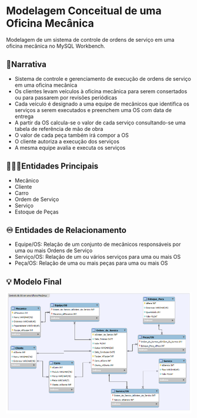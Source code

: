 # Modelagem Conceitual de uma Oficina Mecânica
Modelagem de um sistema de controle de ordens de serviço em uma oficina mecânica no MySQL Workbench.

## 📝Narrativa
- Sistema de controle e gerenciamento de execução de ordens de serviço em uma oficina mecânica
- Os clientes levam veículos à oficina mecânica para serem consertados ou para passarem por revisões periódicas
- Cada veículo é designado a uma equipe de mecânicos que identifica os serviços a serem executados e preenchem uma OS com data de entrega
- A partir da OS calcula-se o valor de cada serviço consultando-se uma tabela de referência de mão de obra
- O valor de cada peça também irá compor a OS
- O cliente autoriza a execução dos serviços
- A mesma equipe avalia e executa os serviços

## 🧍🏽‍♀️Entidades Principais
- Mecânico
- Cliente 
- Carro
- Ordem de Serviço
- Serviço
- Estoque de Peças

## ♾️ Entidades de Relacionamento
- Equipe/OS: Relação de um conjunto de mecânicos responsáveis por uma ou mais Ordens de Serviço
- Serviço/OS: Relação de um ou vários serviços para uma ou mais OS
- Peça/OS: Relação de uma ou mais peças para uma ou mais OS

## 💡 Modelo Final
![Modelo_OicinaMecânica](modelagem_OS_OficinaMecanica_ER.png)




